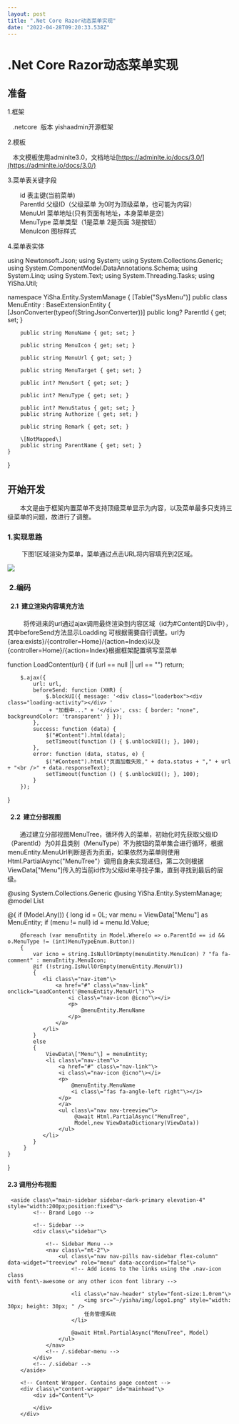 ```yaml
---
layout: post
title: ".Net Core Razor动态菜单实现"
date: "2022-04-28T09:20:33.538Z"
---
```

.Net Core Razor动态菜单实现
=====================

准备
--

1.框架

   .netcore  版本 yishaadmin开源框架

2.模板 

   本文模板使用adminlte3.0，文档地址[https://adminlte.io/docs/3.0/](https://adminlte.io/docs/3.0/)

3.菜单表关键字段 

　　id 表主键(当前菜单)  
　　ParentId 父级ID（父级菜单 为0时为顶级菜单，也可能为内容）  
　　MenuUrl 菜单地址(只有页面有地址，本身菜单是空)  
　　MenuType 菜单类型（1是菜单 2是页面 3是按钮）  
　　MenuIcon 图标样式

4.菜单表实体

using Newtonsoft.Json;
using System;
using System.Collections.Generic;
using System.ComponentModel.DataAnnotations.Schema;
using System.Linq;
using System.Text;
using System.Threading.Tasks;
using YiSha.Util;

namespace YiSha.Entity.SystemManage
{
    \[Table("SysMenu")\]
    public class MenuEntity : BaseExtensionEntity
    {
        \[JsonConverter(typeof(StringJsonConverter))\]
        public long? ParentId { get; set; }

        public string MenuName { get; set; }

        public string MenuIcon { get; set; }

        public string MenuUrl { get; set; }

        public string MenuTarget { get; set; }

        public int? MenuSort { get; set; }

        public int? MenuType { get; set; }

        public int? MenuStatus { get; set; }
        public string Authorize { get; set; }

        public string Remark { get; set; }

        \[NotMapped\]
        public string ParentName { get; set; }
    }
}

开始开发
----

　　本文是由于框架内置菜单不支持顶级菜单显示为内容，以及菜单最多只支持三级菜单的问题，故进行了调整。

### 1.实现思路

 　　下图1区域渲染为菜单，菜单通过点击URL将内容填充到2区域。  

![](https://img2022.cnblogs.com/blog/1342504/202204/1342504-20220428143024204-338614181.png)

###  2.编码

####   2.1  建立渲染内容填充方法

         将传进来的url通过ajax调用最终渲染到内容区域（id为#Content的Div中），其中beforeSend方法显示Loadding 可根据需要自行调整。url为{area:exists}/{controller=Home}/{action=Index}以及{controller=Home}/{action=Index}根据框架配置填写至菜单

  function LoadContent(url) {
        if (url == null || url == "")
            return;

        $.ajax({
            url: url,
            beforeSend: function (XHR) {
                $.blockUI({ message: '<div class="loaderbox"><div class="loading-activity"></div> '   
                 + "加载中..." + '</div>', css: { border: "none", backgroundColor: 'transparent' } });
            },
            success: function (data) {
                $("#Content").html(data);
                setTimeout(function () { $.unblockUI(); }, 100);
            },
            error: function (data, status, e) {
                $("#Content").html("页面加载失败," + data.status + "," + url + "<br />" + data.responseText);
                setTimeout(function () { $.unblockUI(); }, 100);
            }
        });
  }

####   2.2  建立分部视图

       通过建立分部视图MenuTree，循环传入的菜单，初始化时先获取父级ID（ParentId）为0并且类别（MenuType）不为按钮的菜单集合进行循环，根据menuEntity.MenuUrl判断是否为页面，如果依然为菜单则使用Html.PartialAsync("MenuTree"）调用自身来实现递归，第二次则根据ViewData\["Menu"\]传入的当前id作为父级id来寻找子集，直到寻找到最后的层级。

@using System.Collections.Generic
@using YiSha.Entity.SystemManage;
@model List<MenuEntity>

@{
    if (Model.Any())
    {
        long id = 0L;
        var menu = ViewData\["Menu"\] as MenuEntity;
        if (menu != null)
          id \= menu.Id.Value;

        @foreach (var menuEntity in Model.Where(o => o.ParentId == id && o.MenuType != (int)MenuTypeEnum.Button))
        {
            var icno = string.IsNullOrEmpty(menuEntity.MenuIcon) ? "fa fa-comment" : menuEntity.MenuIcon;
            @if (!string.IsNullOrEmpty(menuEntity.MenuUrl))
            {
               <li class\="nav-item"\>
                   <a href="#" class\="nav-link" onclick="LoadContent('@menuEntity.MenuUrl')"\>
                       <i class\="nav-icon @icno"\></i>
                       <p>
                           @menuEntity.MenuName
                       </p>
                   </a>
               </li>
            }
            else
            {
                ViewData\["Menu"\] = menuEntity;
                <li class\="nav-item"\>
                    <a href="#" class\="nav-link"\>
                    <i class\="nav-icon @icno"\></i>
                    <p>
                        @menuEntity.MenuName
                        <i class\="fas fa-angle-left right"\></i>
                    </p>
                    </a>
                    <ul class\="nav nav-treeview"\>
                         @await Html.PartialAsync("MenuTree",
                         Model,new ViewDataDictionary(ViewData))
                    </ul>
               </li>
            }
         }
    }
}

#### 2.3 调用分布视图

     <aside class\="main-sidebar sidebar-dark-primary elevation-4" style="width:200px;position:fixed"\>
            <!-- Brand Logo -->
            
            <!-- Sidebar -->
            <div class\="sidebar"\>

                <!-- Sidebar Menu -->
                <nav class\="mt-2"\>
                    <ul class\="nav nav-pills nav-sidebar flex-column" data-widget="treeview" role="menu" data-accordion="false"\>
                        <!-- Add icons to the links using the .nav-icon class
    with font\-awesome or any other icon font library -->

                        <li class\="nav-header" style="font-size:1.0rem"\>
                            <img src="~/yisha/img/logo1.png" style="width: 30px; height: 30px; " />
                            任务管理系统
                        </li>

                        @await Html.PartialAsync("MenuTree", Model)
                    </ul>
                </nav>
                <!-- /.sidebar-menu -->
            </div>
            <!-- /.sidebar -->
        </aside>

        <!-- Content Wrapper. Contains page content -->
        <div class\="content-wrapper" id="mainhead"\>
            <div id="Content"\>

            </div>
        </div>